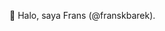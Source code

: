  👋 Halo, saya Frans <a name="nama" href="https://franskbarek.github.io" target="_blank" style="text-decoration: none">(@franskbarek).</a>

<!---
franskbarek/franskbarek is a ✨ special ✨ repository because its `README.md` (this file) appears on your GitHub profile.
You can click the Preview link to take a look at your changes.
--->
